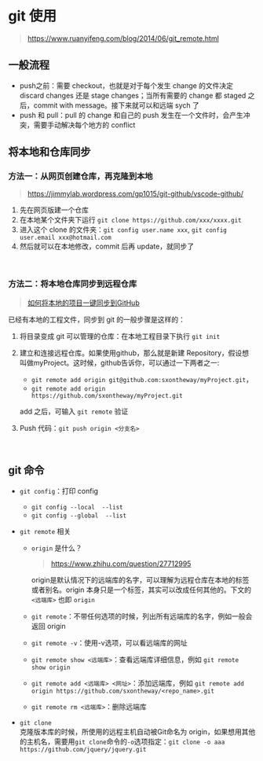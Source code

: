 # git 使用
> https://www.ruanyifeng.com/blog/2014/06/git_remote.html

## 一般流程
* push之前：需要 checkout，也就是对于每个发生 change 的文件决定 discard changes 还是 stage changes；当所有需要的 change 都 staged 之后，commit with message。接下来就可以和远端 sych 了
* push 和 pull：pull 的 change 和自己的 push 发生在一个文件时，会产生冲突，需要手动解决每个地方的 conflict

## 将本地和仓库同步
### 方法一：从网页创建仓库，再克隆到本地
> https://jimmylab.wordpress.com/gp1015/git-github/vscode-github/ 
1. 先在网页版建一个仓库
1. 在本地某个文件夹下运行 `git clone https://github.com/xxx/xxxx.git`
1. 进入这个 clone 的文件夹：`git config user.name xxx`, `git config user.email xxx@hotmail.com`
1. 然后就可以在本地修改，commit 后再 update，就同步了

<br>

### 方法二：将本地仓库同步到远程仓库
> [如何将本地的项目一键同步到GitHub](https://wdblink.github.io/2019/03/24/%E5%A6%82%E4%BD%95%E5%B0%86%E6%9C%AC%E5%9C%B0%E7%9A%84%E9%A1%B9%E7%9B%AE%E4%B8%80%E9%94%AE%E5%90%8C%E6%AD%A5%E5%88%B0GitHub/)

已经有本地的工程文件，同步到 git 的一般步骤是这样的：
1. 将目录变成 git 可以管理的仓库：在本地工程目录下执行 `git init`  
2. 建立和连接远程仓库。如果使用github，那么就是新建 Repository，假设想叫做myProject。这时候，github告诉你，可以通过一下两者之一:  
    * `git remote add origin git@github.com:sxontheway/myProject.git`，  
    * `git remote add origin https://github.com/sxontheway/myProject.git`  
    
    add 之后，可输入 `git remote` 验证
3. Push 代码：`git push origin <分支名>`

<br>

## git 命令
* `git config`：打印 config
    * `git config --local  --list`
    * `git config --global  --list`

* `git remote` 相关
    * `origin` 是什么？   
        > https://www.zhihu.com/question/27712995    
        
        origin是默认情况下的远端库的名字，可以理解为远程仓库在本地的标签或者别名。origin 本身只是一个标签，其实可以改成任何其他的。下文的 `<远端库>` 也即 `origin`

    * `git remote`：不带任何选项的时候，列出所有远端库的名字，例如一般会返回 origin
    * `git remote -v`：使用-v选项，可以看远端库的网址
    * `git remote show <远端库>`：查看远端库详细信息，例如 `git remote show origin`
    * `git remote add <远端库> <网址>`：添加远端库，例如 `git remote add origin https://github.com/sxontheway/<repo_name>.git`
    * `git remote rm <远端库>`：删除远端库

* `git clone`  
    克隆版本库的时候，所使用的远程主机自动被Git命名为 origin，如果想用其他的主机名，需要用`git clone`命令的`-o`选项指定：`git clone -o aaa https://github.com/jquery/jquery.git`

